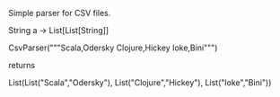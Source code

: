Simple parser for CSV files.

String a -> List[List[String]]


CsvParser("""Scala,Odersky
   Clojure,Hickey
   Ioke,Bini""")

returns

List(List("Scala","Odersky"), List("Clojure","Hickey"), List("Ioke","Bini"))
